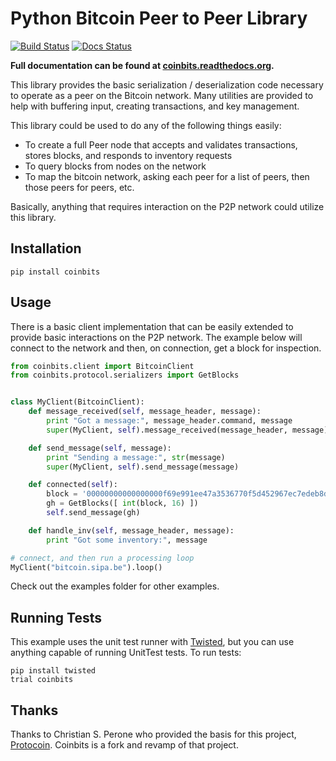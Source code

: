 # Python Bitcoin Peer to Peer Library
[![Build Status](https://secure.travis-ci.org/8468/coinbits.png?branch=master)](https://travis-ci.org/8468/coinbits)
[![Docs Status](https://readthedocs.org/projects/coinbits/badge/?version=latest)](http://coinbits.readthedocs.org)

**Full documentation can be found at [coinbits.readthedocs.org](http://coinbits.readthedocs.org/).**

This library provides the basic serialization / deserialization code necessary to operate as a peer on the Bitcoin network.  Many utilities are provided to help with buffering input, creating transactions, and key management.

This library could be used to do any of the following things easily:
 * To create a full Peer node that accepts and validates transactions, stores blocks, and responds to inventory requests
 * To query blocks from nodes on the network
 * To map the bitcoin network, asking each peer for a list of peers, then those peers for peers, etc.

Basically, anything that requires interaction on the P2P network could utilize this library.

## Installation

```
pip install coinbits
```

## Usage
There is a basic client implementation that can be easily extended to provide basic interactions on the P2P network.  The example below will connect to the network and then, on connection, get a block for inspection.

```python
from coinbits.client import BitcoinClient
from coinbits.protocol.serializers import GetBlocks


class MyClient(BitcoinClient):
    def message_received(self, message_header, message):
        print "Got a message:", message_header.command, message
        super(MyClient, self).message_received(message_header, message)

    def send_message(self, message):
        print "Sending a message:", str(message)
        super(MyClient, self).send_message(message)

    def connected(self):
        block = '00000000000000000f69e991ee47a3536770f5d452967ec7edeb8d8cb28f9f28'
        gh = GetBlocks([ int(block, 16) ])
        self.send_message(gh)

    def handle_inv(self, message_header, message):
        print "Got some inventory:", message

# connect, and then run a processing loop
MyClient("bitcoin.sipa.be").loop()
```

Check out the examples folder for other examples.

## Running Tests
This example uses the unit test runner with [Twisted](https://twistedmatrix.com), but you can use anything capable of running UnitTest tests.  To run tests:

```
pip install twisted
trial coinbits
```

## Thanks
Thanks to Christian S. Perone who provided the basis for this project, [Protocoin](https://github.com/perone/protocoin).  Coinbits is a fork and revamp of that project.
